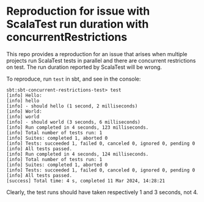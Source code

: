 # Reproduction for issue with ScalaTest run duration with concurrentRestrictions

This repo provides a reproduction for an issue that arises when multiple
projects run ScalaTest tests in parallel and there are concurrent restrictions
on test. The run duration reported by ScalaTest will be wrong.

To reproduce, run `test` in sbt, and see in the console:

    sbt:sbt-concurrent-restrictions-test> test
    [info] Hello:
    [info] hello
    [info] - should hello (1 second, 2 milliseconds)
    [info] World:
    [info] world
    [info] - should world (3 seconds, 6 milliseconds)
    [info] Run completed in 4 seconds, 123 milliseconds.
    [info] Total number of tests run: 1
    [info] Suites: completed 1, aborted 0
    [info] Tests: succeeded 1, failed 0, canceled 0, ignored 0, pending 0
    [info] All tests passed.
    [info] Run completed in 4 seconds, 124 milliseconds.
    [info] Total number of tests run: 1
    [info] Suites: completed 1, aborted 0
    [info] Tests: succeeded 1, failed 0, canceled 0, ignored 0, pending 0
    [info] All tests passed.
    [success] Total time: 4 s, completed 11 Mar 2024, 14:28:21

Clearly, the test runs should have taken respectively 1 and 3 seconds,
not 4.
